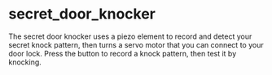 secret_door_knocker
===================

The secret door knocker uses a piezo element to record and detect your secret knock pattern, then turns a servo motor that you can connect to your door lock. Press the button to record a knock pattern, then test it by knocking.
